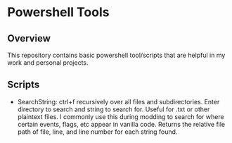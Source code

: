 # Powershell Tools

## Overview

This repository contains basic powershell tool/scripts that are helpful in my work and personal projects.

## Scripts

- SearchString: ctrl+f recursively over all files and subdirectories. Enter directory to search and string to search for. Useful for .txt or other plaintext files. I commonly use this during modding to search for where certain events, flags, etc appear in vanilla code. Returns the relative file path of file, line, and line number for each string found.